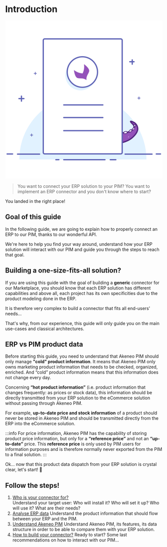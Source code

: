 # Introduction
![Product illustration](../../img/illustrations/illus--Product.svg)

> You want to connect your ERP solution to your PIM?
> You want to implement an ERP connector and you don't know where to start?

You landed in the right place!

## Goal of this guide

In the following guide, we are going to explain how to properly connect an ERP to our PIM, thanks to our wonderful API.

We're here to help you find your way around, understand how your ERP solution will interact with our PIM and guide you through the steps to reach that goal.

## Building a one-size-fits-all solution?

If you are using this guide with the goal of building a **generic** connector for our Marketplace, you should know that each ERP solution has different capabilities and above all, each project has its own specificities due to the product modeling done in the ERP.

It is therefore very complex to build a connector that fits all end-users' needs...

That's why, from our experience, this guide will only guide you on the main use-cases and classical architectures.

## ERP vs PIM product data

Before starting this guide, you need to understand that Akeneo PIM should only manage **"cold" product information**. It means that Akeneo PIM only owns marketing product information that needs to be checked, organized, enriched. And “cold” product information means that this information does not change every day.

Concerning **“hot product information”** (i.e. product information that changes frequently: as prices or stock data), this information should be directly transmitted from your ERP solution to the eCommerce solution without passing through Akeneo PIM.

For example, **up-to-date price and stock information** of a product should never be stored in Akeneo PIM and should be transmitted directly from the ERP into the eCommerce solution.

:::info
For price information, Akeneo PIM has the capability of storing product price information, but only for a **“reference price”** and not an **“up-to-date”** price. This **reference price** is only used by PIM users for information purposes and is therefore normally never exported from the PIM to a final solution.
:::

Ok... now that this product data dispatch from your ERP solution is crystal clear, let's start! 🚀

## Follow the steps!

1. [Who is your connector for?](step1-who-is-your-connector-for.html)  
Understand your target user: Who will install it? Who will set it up? Who will use it? What are their needs?
2. [Analyse ERP data](step2-analyze-erp-data.html)
Understand the product information that should flow between your ERP and the PIM.
3. [Understand Akeneo PIM](step3-understand-akeneo-pim.html)
Understand Akeneo PIM, its features, its data structure in order to be able to compare them with your ERP solution.
4. [How to build your connector?](step3-how-to-build-your-connector.html)
Ready to start? Some last recommendations on how to interact with our PIM...
